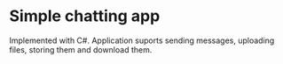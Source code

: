 # Simple chatting app

Implemented with C#. Application suports sending messages, uploading files, storing them and download them.
